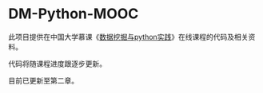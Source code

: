 # DM-Python-MOOC
此项目提供在中国大学慕课《[数据挖掘与python实践](https://www.icourse163.org/course/CUFE-1207262801)》在线课程的代码及相关资料。

代码将随课程进度跟逐步更新。

目前已更新至第二章。
